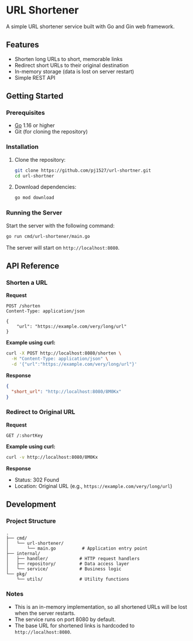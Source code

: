 # URL Shortener

A simple URL shortener service built with Go and Gin web framework.

## Features

- Shorten long URLs to short, memorable links
- Redirect short URLs to their original destination
- In-memory storage (data is lost on server restart)
- Simple REST API

## Getting Started

### Prerequisites

- [Go](https://golang.org/doc/install) 1.16 or higher
- Git (for cloning the repository)

### Installation

1. Clone the repository:
   ```sh
   git clone https://github.com/pj1527/url-shortner.git
   cd url-shortner
   ```

2. Download dependencies:
   ```sh
   go mod download
   ```

### Running the Server

Start the server with the following command:

```sh
go run cmd/url-shortener/main.go
```

The server will start on `http://localhost:8080`.

## API Reference

### Shorten a URL

**Request**

```http
POST /shorten
Content-Type: application/json

{
    "url": "https://example.com/very/long/url"
}
```

**Example using curl:**

```sh
curl -X POST http://localhost:8080/shorten \
  -H "Content-Type: application/json" \
  -d '{"url":"https://example.com/very/long/url"}'
```

**Response**

```json
{
  "short_url": "http://localhost:8080/8M0Kx"
}
```

### Redirect to Original URL

**Request**

```http
GET /:shortKey
```

**Example using curl:**

```sh
curl -v http://localhost:8080/8M0Kx
```

**Response**

- Status: 302 Found
- Location: Original URL (e.g., `https://example.com/very/long/url`)

## Development

### Project Structure

```
.
├── cmd/
│   └── url-shortener/
│       └── main.go          # Application entry point
├── internal/
│   ├── handler/            # HTTP request handlers
│   ├── repository/         # Data access layer
│   └── service/            # Business logic
└── pkg/
    └── utils/              # Utility functions
```

### Notes

- This is an in-memory implementation, so all shortened URLs will be lost when the server restarts.
- The service runs on port 8080 by default.
- The base URL for shortened links is hardcoded to `http://localhost:8080`.

